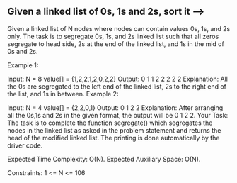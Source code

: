 Given a linked list of 0s, 1s and 2s, sort it  -->
---------------------------------------------


Given a linked list of N nodes where nodes can contain values 0s, 1s, and 2s only. The task is to segregate 0s, 1s, and 2s linked list such that all zeros segregate to head side, 2s at the end of the linked list, and 1s in the mid of 0s and 2s.

Example 1:

Input:
N = 8
value[] = {1,2,2,1,2,0,2,2}
Output: 0 1 1 2 2 2 2 2
Explanation: All the 0s are segregated
to the left end of the linked list,
2s to the right end of the list, and
1s in between.
Example 2:

Input:
N = 4
value[] = {2,2,0,1}
Output: 0 1 2 2
Explanation: After arranging all the
0s,1s and 2s in the given format,
the output will be 0 1 2 2.
Your Task:
The task is to complete the function segregate() which segregates the nodes in the linked list as asked in the problem statement and returns the head of the modified linked list. The printing is done automatically by the driver code.

Expected Time Complexity: O(N).
Expected Auxiliary Space: O(N).

Constraints:
1 <= N <= 106

